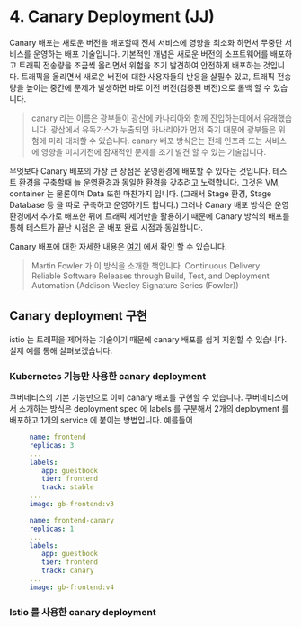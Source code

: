 # 4. Canary Deployment \(JJ\)

Canary 배포는 새로운 버전을 배포할때 전체 서비스에 영향을 최소화 하면서 무중단 서비스를 운영하는 배포 기술입니다. 기본적인 개념은 새로운 버전의 소프트웨어를 배포하고 트래픽 전송량을 조금씩 올리면서 위험을 조기 발견하여 안전하게 배포하는 것입니다. 트래픽을 올리면서 새로운 버전에 대한 사용자들의 반응을 살필수 있고, 트래픽 전송량을 높이는 중간에 문제가 발생하면 바로 이전 버전\(검증된 버전\)으로 롤백 할 수 있습니다.

> canary 라는 이름은 광부들이 광산에 카나리아와 함께 진입하는데에서 유래했습니다. 광산에서 유독가스가 누출되면 카나리아가 먼저 죽기 때문에 광부들은 위험에 미리 대처할 수 있습니다. canary 배포 방식은는 전체 인프라 또는 서비스에 영향을 미치기전에 잠재적인 문제를 조기 발견 할 수 있는 기술입니다.

무엇보다 Canary 배포의 가장 큰 장점은 운영환경에 배포할 수 있다는 것입니다. 테스트 환경을 구축할때 늘 운영환경과 동일한 환경을 갖추려고 노력합니다. 그것은 VM, container 는 물론이며 Data 또한 마찬가지 입니다. \(그래서 Stage 환경, Stage Database 등 을 따로 구축하고 운영하기도 합니다.\) 그러나 Canary 배포 방식은 운영환경에서 추가로 배포한 뒤에 트래픽 제어만을 활용하기 때문에 Canary 방식의 배포를 통해 테스트가 끝난 시점은 곧 배포 완료 시점과 동일합니다.

Canary 배포에 대한 자세한 내용은 [여기](https://martinfowler.com/bliki/CanaryRelease.html) 에서 확인 할 수 있습니다.

> Martin Fowler 가 이 방식을 소개한 책입니다. Continuous Delivery: Reliable Software Releases through Build, Test, and Deployment Automation \(Addison-Wesley Signature Series \(Fowler\)\)

## Canary deployment 구현

istio 는 트래픽을 제어하는 기술이기 때문에 canary 배포를 쉽게 지원할 수 있습니다. 실제 예를 통해 살펴보겠습니다.

### Kubernetes 기능만 사용한 canary deployment

쿠버네티스의 기본 기능만으로 이미 canary 배포를 구현할 수 있습니다. 쿠버네티스에서 소개하는 방식은 deployment spec 에 labels 를 구분해서 2개의 deployment 를 배포하고 1개의 service 에 붙이는 방법입니다. 예를들어

```yaml
     name: frontend
     replicas: 3
     ...
     labels:
        app: guestbook
        tier: frontend
        track: stable
     ...
     image: gb-frontend:v3
```

```yaml
     name: frontend-canary
     replicas: 1
     ...
     labels:
        app: guestbook
        tier: frontend
        track: canary
     ...
     image: gb-frontend:v4
```

### Istio 를 사용한 canary deployment

